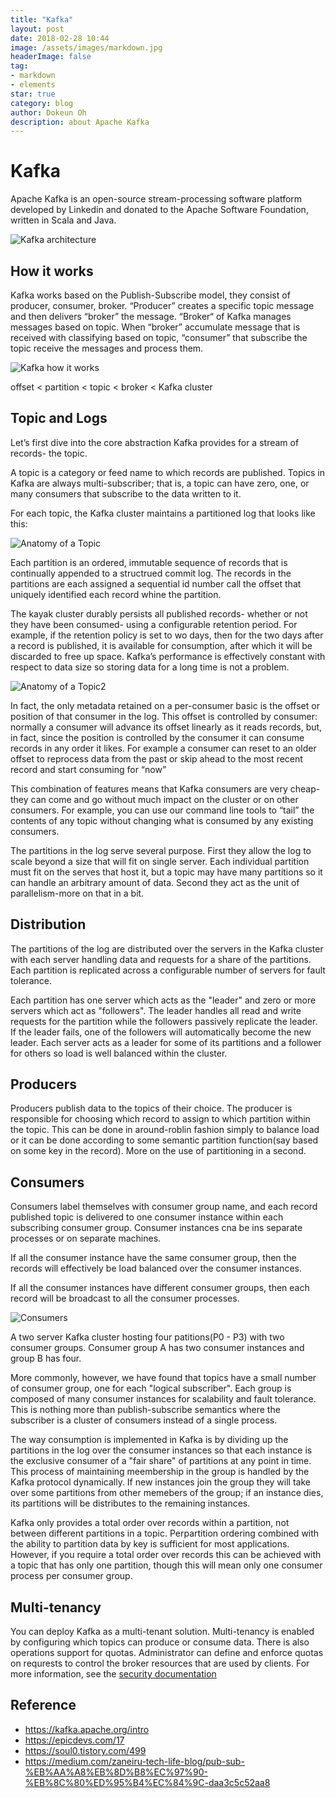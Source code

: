 ```yaml
---
title: "Kafka"
layout: post
date: 2018-02-28 10:44
image: /assets/images/markdown.jpg
headerImage: false
tag:
- markdown
- elements
star: true
category: blog
author: Dokeun Oh
description: about Apache Kafka
---
```

# Kafka

Apache Kafka is an open-source stream-processing software platform developed by Linkedin and donated to the Apache Software Foundation, written in Scala and Java. 

![Kafka architecture](https://upload.wikimedia.org/wikipedia/commons/thumb/6/64/Overview_of_Apache_Kafka.svg/1920px-Overview_of_Apache_Kafka.svg.png)

## How it works

Kafka works based on the Publish-Subscribe model, they consist of producer, consumer, broker.
“Producer” creates a specific topic message and then delivers “broker” the message.
“Broker“ of Kafka manages messages based on topic. 
When “broker” accumulate message that is received with classifying based on topic, “consumer” that subscribe the topic receive the messages and process them.

![Kafka how it works](https://t1.daumcdn.net/cfile/tistory/270D49435509151E2A)

offset < partition < topic < broker < Kafka cluster

## Topic and Logs

Let’s first dive into the core abstraction Kafka provides for a stream of records- the topic.

A topic is a category or feed name to which records are published. Topics in Kafka are always multi-subscriber; that is, a topic can have zero, one, or many consumers that subscribe to the data written to it.

For each topic, the Kafka cluster maintains a partitioned log that looks like this: 

![Anatomy of a Topic](https://kafka.apache.org/21/images/log_anatomy.png)

Each partition is an ordered, immutable sequence of records that is continually appended to a structrued commit log. The records in the partitions are each assigned a sequential id number call the offset that uniquely identified each record whine the partition.

The kayak cluster durably persists all published records- whether or not they have been consumed- using a configurable retention period. For example, if the retention policy is set to wo days, then for the two days after a record is published, it is available for consumption, after which it will be discarded to free up space. Kafka’s performance is effectively constant with respect to data size so storing data for a long time is not a problem.

![Anatomy of a Topic2](https://kafka.apache.org/21/images/log_consumer.png)

In fact, the only metadata retained on a per-consumer basic is the offset or position of that consumer in the log. This offset is controlled by consumer: normally a consumer will advance its offset linearly as it reads records, but, in fact, since the position is controlled by the consumer it can consume records in any order it likes. For example a consumer can reset to an older offset to reprocess data from the past or skip ahead to the most recent record and start consuming for “now”

This combination of features means that Kafka consumers are very cheap-they can come and go without much impact on the cluster or on other consumers. For example, you can use our command line tools to “tail” the contents of any topic without changing what is consumed by any existing consumers.

The partitions in the log serve several purpose. First they allow the log to scale beyond a size that will fit on single server. Each individual partition must fit on the serves that host it, but a topic may have many partitions so it can handle an arbitrary amount of data. Second they act as the unit of parallelism-more on that in a bit.

## Distribution

The partitions of the log are distributed over the servers in the Kafka cluster with each server handling data and requests for a share of the partitions. Each partition is replicated across a configurable number of servers for fault tolerance. 

Each partition has one server which acts as the "leader" and zero or more servers which act as "followers". The leader handles all read and write requests for the partition while the followers passively replicate the leader. If the leader fails, one of the followers will automatically become the new leader. Each server acts as a leader for some of its partitions and a follower for others so load is well balanced within the cluster.

## Producers

Producers publish data to the topics of their choice. The producer is responsible for choosing which record to assign to which partition within the topic. This can be done in around-roblin fashion simply to balance load or it can be done according to some semantic partition function(say based on some key in the record). More on the use of partitioning in a second.

## Consumers

Consumers label themselves with consumer group name, and each record published topic is delivered to one consumer instance within each subscribing consumer group. Consumer instances cna be ins separate processes or on separate machines.

If all the consumer instance have the same consumer group, then the records will effectively be load balanced over the consumer instances. 

If all the consumer instances have different consumer groups, then each record will be broadcast to all the consumer processes.

![Consumers](https://kafka.apache.org/21/images/consumer-groups.png)

A two server Kafka cluster hosting four patitions(P0 - P3) with two consumer groups. Consumer group A has two consumer instances and group B has four.

More commonly, however, we have found that topics have a small number of consumer group, one for each "logical subscriber". Each group is composed of many consumer instances for scalability and fault tolerance. This is nothing more than publish-subscribe semantics where the subscriber is a cluster of consumers instead of a single process.

The way consumption is implemented in Kafka is by dividing up the partitions in the log over the consumer instances so that each instance is the exclusive consumer of a "fair share" of partitions at any point in time. This process of maintaining meembership in the group is handled by the Kafka protocol dynamically. If new instances join the group they will take over some partitions from other memebers of the group; if an instance dies, its partitions will be distributes to the remaining instances. 

Kafka only provides a total order over records within a partition, not between different partitions in a topic. Perpartition ordering combined with the ability to partition data by key is sufficient for most applications. However, if you require a total order over records this can be achieved with a topic that has only one partition, though this will mean only one consumer process per consumer group.

## Multi-tenancy 

You can deploy Kafka as a multi-tenant solution. Multi-tenancy is enabled by configuring which topics can produce or consume data. There is also operations support for quotas. Administrator can define and enforce quotas on requrests to control the broker resources that are used by clients. For more information, see the [security documentation](https://kafka.apache.org/documentation/#security) 

## Reference 
- https://kafka.apache.org/intro
- https://epicdevs.com/17
- https://soul0.tistory.com/499
- https://medium.com/zaneiru-tech-life-blog/pub-sub-%EB%AA%A8%EB%8D%B8%EC%97%90-%EB%8C%80%ED%95%B4%EC%84%9C-daa3c5c52aa8

